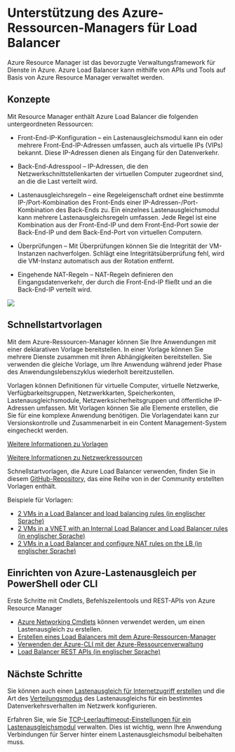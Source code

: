 <properties
   pageTitle="Azure-Ressourcen-Manager-Unterstützung für Lastenausgleich – Vorschau | Microsoft Azure "
   description="Verwenden von PowerShell für den Lastenausgleich mit Azure Resource Manager in der Vorschau. Verwenden von Vorlagen für Lastenausgleich"
   services="load-balancer"
   documentationCenter="na"
   authors="sdwheeler"
   manager="carmonm"
   editor="tysonn" />
<tags
   ms.service="load-balancer"
   ms.devlang="na"
   ms.topic="article"
   ms.tgt_pltfrm="na"
   ms.workload="infrastructure-services"
   ms.date="08/25/2016"
   ms.author="sewhee" />


# Unterstützung des Azure-Ressourcen-Managers für Load Balancer

Azure Resource Manager ist das bevorzugte Verwaltungsframework für Dienste in Azure. Azure Load Balancer kann mithilfe von APIs und Tools auf Basis von Azure Resource Manager verwaltet werden.

## Konzepte

Mit Resource Manager enthält Azure Load Balancer die folgenden untergeordneten Ressourcen:

- Front-End-IP-Konfiguration – ein Lastenausgleichsmodul kann ein oder mehrere Front-End-IP-Adressen umfassen, auch als virtuelle IPs (VIPs) bekannt. Diese IP-Adressen dienen als Eingang für den Datenverkehr.

- Back-End-Adresspool – IP-Adressen, die den Netzwerkschnittstellenkarten der virtuellen Computer zugeordnet sind, an die die Last verteilt wird.

- Lastenausgleichsregeln – eine Regeleigenschaft ordnet eine bestimmte IP-/Port-Kombination des Front-Ends einer IP-Adressen-/Port-Kombination des Back-Ends zu. Ein einzelnes Lastenausgleichsmodul kann mehrere Lastenausgleichsregeln umfassen. Jede Regel ist eine Kombination aus der Front-End-IP und dem Front-End-Port sowie der Back-End-IP und dem Back-End-Port von virtuellen Computern.

- Überprüfungen – Mit Überprüfungen können Sie die Integrität der VM-Instanzen nachverfolgen. Schlägt eine Integritätsüberprüfung fehl, wird die VM-Instanz automatisch aus der Rotation entfernt.

- Eingehende NAT-Regeln – NAT-Regeln definieren den Eingangsdatenverkehr, der durch die Front-End-IP fließt und an die Back-End-IP verteilt wird.

![](./media/load-balancer-arm/load-balancer-arm.png)

## Schnellstartvorlagen

Mit dem Azure-Ressourcen-Manager können Sie Ihre Anwendungen mit einer deklarativen Vorlage bereitstellen. In einer Vorlage können Sie mehrere Dienste zusammen mit ihren Abhängigkeiten bereitstellen. Sie verwenden die gleiche Vorlage, um Ihre Anwendung während jeder Phase des Anwendungslebenszyklus wiederholt bereitzustellen.

Vorlagen können Definitionen für virtuelle Computer, virtuelle Netzwerke, Verfügbarkeitsgruppen, Netzwerkkarten, Speicherkonten, Lastenausgleichsmodule, Netzwerksicherheitsgruppen und öffentliche IP-Adressen umfassen. Mit Vorlagen können Sie alle Elemente erstellen, die Sie für eine komplexe Anwendung benötigen. Die Vorlagendatei kann zur Versionskontrolle und Zusammenarbeit in ein Content Management-System eingecheckt werden.

[Weitere Informationen zu Vorlagen](http://go.microsoft.com/fwlink/?LinkId=544798)

[Weitere Informationen zu Netzwerkressourcen](../virtual-network/resource-groups-networking.md)

Schnellstartvorlagen, die Azure Load Balancer verwenden, finden Sie in diesem [GitHub-Repository](https://github.com/Azure/azure-quickstart-templates), das eine Reihe von in der Community erstellten Vorlagen enthält.

Beispiele für Vorlagen:

- [2 VMs in a Load Balancer and load balancing rules (in englischer Sprache)](http://go.microsoft.com/fwlink/?LinkId=544799)
- [2 VMs in a VNET with an Internal Load Balancer and Load Balancer rules (in englischer Sprache)](http://go.microsoft.com/fwlink/?LinkId=544800)
- [2 VMs in a Load Balancer and configure NAT rules on the LB (in englischer Sprache)](http://go.microsoft.com/fwlink/?LinkId=544801)


## Einrichten von Azure-Lastenausgleich per PowerShell oder CLI

Erste Schritte mit Cmdlets, Befehlszeilentools und REST-APIs von Azure Resource Manager

- [Azure Networking Cmdlets](https://msdn.microsoft.com/library/azure/mt163510.aspx) können verwendet werden, um einen Lastenausgleich zu erstellen.
- [Erstellen eines Load Balancers mit dem Azure-Ressourcen-Manager](load-balancer-get-started-ilb-arm-ps.md)
- [Verwenden der Azure-CLI mit der Azure-Ressourcenverwaltung](../xplat-cli-azure-resource-manager.md)
- [Load Balancer REST APIs (in englischer Sprache)](https://msdn.microsoft.com/library/azure/mt163651.aspx)


## Nächste Schritte

Sie können auch einen [Lastenausgleich für Internetzugriff erstellen](load-balancer-get-started-internet-arm-ps.md) und die Art des [Verteilungsmodus](load-balancer-distribution-mode.md) des Lastenausgleichs für ein bestimmtes Datenverkehrsverhalten im Netzwerk konfigurieren.

Erfahren Sie, wie Sie [TCP-Leerlauftimeout-Einstellungen für ein Lastenausgleichsmodul](load-balancer-tcp-idle-timeout.md) verwalten. Dies ist wichtig, wenn Ihre Anwendung Verbindungen für Server hinter einem Lastenausgleichsmodul beibehalten muss.

<!---HONumber=AcomDC_0921_2016-->
